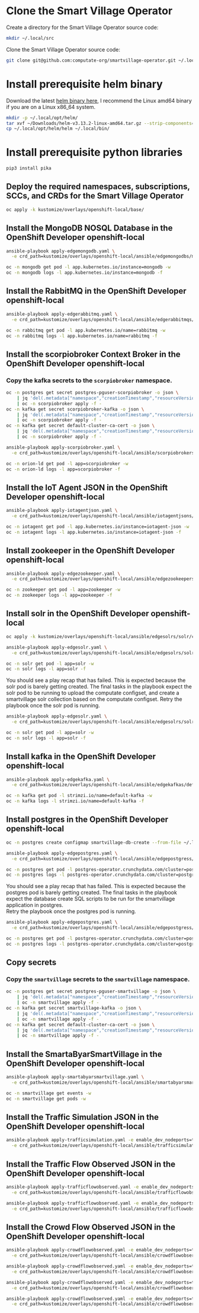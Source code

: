 
# Clone the Smart Village Operator

Create a directory for the Smart Village Operator source code: 


```bash
mkdir ~/.local/src
```

Clone the Smart Village Operator source code: 

```bash
git clone git@github.com:computate-org/smartvillage-operator.git ~/.local/src/smartvillage-operator
```

# Install prerequisite helm binary

Download the latest [helm binary here](https://github.com/helm/helm/releases), I recommend the Linux amd64 binary if you are on a Linux x86_64 system. 

```bash
mkdir -p ~/.local/opt/helm/
tar xvf ~/Downloads/helm-v3.13.2-linux-amd64.tar.gz --strip-components=1 -C ~/.local/opt/helm/
cp ~/.local/opt/helm/helm ~/.local/bin/
```

# Install prerequisite python libraries

```bash
pip3 install pika
```

## Deploy the required namespaces, subscriptions, SCCs, and CRDs for the Smart Village Operator

```bash
oc apply -k kustomize/overlays/openshift-local/base/
```

## Install the MongoDB NOSQL Database in the OpenShift Developer openshift-local

```bash
ansible-playbook apply-edgemongodb.yaml \
  -e crd_path=kustomize/overlays/openshift-local/ansible/edgemongodbs/mongodb/edgemongodb.yaml

oc -n mongodb get pod -l app.kubernetes.io/instance=mongodb -w
oc -n mongodb logs -l app.kubernetes.io/instance=mongodb -f
```

## Install the RabbitMQ in the OpenShift Developer openshift-local

```bash
ansible-playbook apply-edgerabbitmq.yaml \
  -e crd_path=kustomize/overlays/openshift-local/ansible/edgerabbitmqs/rabbitmq/edgerabbitmq.yaml

oc -n rabbitmq get pod -l app.kubernetes.io/name=rabbitmq -w
oc -n rabbitmq logs -l app.kubernetes.io/name=rabbitmq -f
```

## Install the scorpiobroker Context Broker in the OpenShift Developer openshift-local

### Copy the kafka secrets to the `scorpiobroker` namespace. 

```bash
oc -n postgres get secret postgres-pguser-scorpiobroker -o json \
    | jq 'del(.metadata["namespace","creationTimestamp","resourceVersion","selfLink","uid","ownerReferences"])' \
    | oc -n scorpiobroker apply -f -
oc -n kafka get secret scorpiobroker-kafka -o json \
    | jq 'del(.metadata["namespace","creationTimestamp","resourceVersion","selfLink","uid","ownerReferences"])' \
    | oc -n scorpiobroker apply -f -
oc -n kafka get secret default-cluster-ca-cert -o json \
    | jq 'del(.metadata["namespace","creationTimestamp","resourceVersion","selfLink","uid","ownerReferences"])' \
    | oc -n scorpiobroker apply -f -
```

```bash
ansible-playbook apply-scorpiobroker.yaml \
  -e crd_path=kustomize/overlays/openshift-local/ansible/scorpiobrokers/scorpiobroker/scorpiobroker.yaml

oc -n orion-ld get pod -l app=scorpiobroker -w
oc -n orion-ld logs -l app=scorpiobroker -f
```

## Install the IoT Agent JSON in the OpenShift Developer openshift-local

```bash
ansible-playbook apply-iotagentjson.yaml \
  -e crd_path=kustomize/overlays/openshift-local/ansible/iotagentjsons/iotagent-json/iotagentjson.yaml

oc -n iotagent get pod -l app.kubernetes.io/instance=iotagent-json -w
oc -n iotagent logs -l app.kubernetes.io/instance=iotagent-json -f
```

## Install zookeeper in the OpenShift Developer openshift-local

```bash
ansible-playbook apply-edgezookeeper.yaml \
  -e crd_path=kustomize/overlays/openshift-local/ansible/edgezookeepers/default/edgezookeeper.yaml

oc -n zookeeper get pod -l app=zookeeper -w
oc -n zookeeper logs -l app=zookeeper -f
```

## Install solr in the OpenShift Developer openshift-local

```bash
oc apply -k kustomize/overlays/openshift-local/ansible/edgesolrs/solr/configmaps/

ansible-playbook apply-edgesolr.yaml \
  -e crd_path=kustomize/overlays/openshift-local/ansible/edgesolrs/solr/edgesolrs/solr/edgesolr.yaml

oc -n solr get pod -l app=solr -w
oc -n solr logs -l app=solr -f
```

You should see a play recap that has failed. 
This is expected because the solr pod is barely getting created. 
The final tasks in the playbook expect the solr pod to be running to upload the computate configset, and create a smartvillage solr collection based on the computate configset. 
Retry the playbook once the solr pod is running. 

```bash
ansible-playbook apply-edgesolr.yaml \
  -e crd_path=kustomize/overlays/openshift-local/ansible/edgesolrs/solr/edgesolrs/solr/edgesolr.yaml

oc -n solr get pod -l app=solr -w
oc -n solr logs -l app=solr -f
```

## Install kafka in the OpenShift Developer openshift-local

```bash
ansible-playbook apply-edgekafka.yaml \
  -e crd_path=kustomize/overlays/openshift-local/ansible/edgekafkas/default/edgekafka.yaml

oc -n kafka get pod -l strimzi.io/name=default-kafka -w
oc -n kafka logs -l strimzi.io/name=default-kafka -f
```

## Install postgres in the OpenShift Developer openshift-local

```bash
oc -n postgres create configmap smartvillage-db-create --from-file ~/.local/src/smartabyar-smartvillage/src/main/resources/sql/db-create.sql

ansible-playbook apply-edgepostgres.yaml \
  -e crd_path=kustomize/overlays/openshift-local/ansible/edgepostgress/postgres/edgepostgres.yaml

oc -n postgres get pod -l postgres-operator.crunchydata.com/cluster=postgres -w
oc -n postgres logs -l postgres-operator.crunchydata.com/cluster=postgres -f
```

You should see a play recap that has failed. 
This is expected because the postgres pod is barely getting created. 
The final tasks in the playbook expect the database create SQL scripts to be run for the smartvillage application in postgres.  
Retry the playbook once the postgres pod is running. 

```bash
ansible-playbook apply-edgepostgres.yaml \
  -e crd_path=kustomize/overlays/openshift-local/ansible/edgepostgress/postgres/edgepostgres.yaml

oc -n postgres get pod -l postgres-operator.crunchydata.com/cluster=postgres -w
oc -n postgres logs -l postgres-operator.crunchydata.com/cluster=postgres -f
```

## Copy secrets

### Copy the `smartvillage` secrets to the `smartvillage` namespace. 

```bash
oc -n postgres get secret postgres-pguser-smartvillage -o json \
    | jq 'del(.metadata["namespace","creationTimestamp","resourceVersion","selfLink","uid","ownerReferences"])' \
    | oc -n smartvillage apply -f -
oc -n kafka get secret smartvillage-kafka -o json \
    | jq 'del(.metadata["namespace","creationTimestamp","resourceVersion","selfLink","uid","ownerReferences"])' \
    | oc -n smartvillage apply -f -
oc -n kafka get secret default-cluster-ca-cert -o json \
    | jq 'del(.metadata["namespace","creationTimestamp","resourceVersion","selfLink","uid","ownerReferences"])' \
    | oc -n smartvillage apply -f -
```

## Install the SmartaByarSmartVillage in the OpenShift Developer openshift-local

```bash
ansible-playbook apply-smartabyarsmartvillage.yaml \
  -e crd_path=kustomize/overlays/openshift-local/ansible/smartabyarsmartvillages/smartvillage/smartabyarsmartvillage.yaml

oc -n smartvillage get events -w
oc -n smartvillage get pods -w
```

## Install the Traffic Simulation JSON in the OpenShift Developer openshift-local

```bash
ansible-playbook apply-trafficsimulation.yaml -e enable_dev_nodeports=true \
  -e crd_path=kustomize/overlays/openshift-local/ansible/trafficsimulations/veberod-intersection-1/trafficsimulation.yaml
```

## Install the Traffic Flow Observed JSON in the OpenShift Developer openshift-local

```bash
ansible-playbook apply-trafficflowobserved.yaml -e enable_dev_nodeports=true \
  -e crd_path=kustomize/overlays/openshift-local/ansible/trafficflowobserveds/sweden-veberod-1-lakaregatan-ne/trafficflowobserved.yaml
```

```bash
ansible-playbook apply-trafficflowobserved.yaml -e enable_dev_nodeports=true \
  -e crd_path=kustomize/overlays/openshift-local/ansible/trafficflowobserveds/sweden-veberod-1-sjobovagen-se/trafficflowobserved.yaml
```

## Install the Crowd Flow Observed JSON in the OpenShift Developer openshift-local

```bash
ansible-playbook apply-crowdflowobserved.yaml -e enable_dev_nodeports=true \
  -e crd_path=kustomize/overlays/openshift-local/ansible/crowdflowobserveds/sweden-veberod-1-sjobovagen-se-dorrodsvagen-sw/crowdflowobserved.yaml
```

```bash
ansible-playbook apply-crowdflowobserved.yaml -e enable_dev_nodeports=true \
  -e crd_path=kustomize/overlays/openshift-local/ansible/crowdflowobserveds/sweden-veberod-1-dorrodsvagen-ne-sjobovagen-se/crowdflowobserved.yaml
```

```bash
ansible-playbook apply-crowdflowobserved.yaml -e enable_dev_nodeports=true \
  -e crd_path=kustomize/overlays/openshift-local/ansible/crowdflowobserveds/sweden-veberod-1-sjobovagen-nw-lakaregatan-ne/crowdflowobserved.yaml
```

```bash
ansible-playbook apply-crowdflowobserved.yaml -e enable_dev_nodeports=true \
  -e crd_path=kustomize/overlays/openshift-local/ansible/crowdflowobserveds/sweden-veberod-1-lakaregatan-sw-sjobovagen-nw/crowdflowobserved.yaml
```
